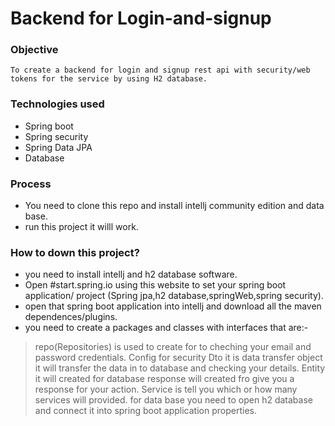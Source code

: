 # Backend for Login-and-signup
### Objective
    To create a backend for login and signup rest api with security/web tokens for the service by using H2 database.
### Technologies used
* Spring boot 
* Spring security
* Spring Data JPA
* Database
 
 ### Process 
 * You  need to clone this repo and install intellj community edition  and data base.
 * run this project it willl work.
 
 ### How to down this project?
 * you need to install intellj and h2 database software.
 * Open #start.spring.io using this website to set  your spring boot application/ project (Spring jpa,h2 database,springWeb,spring security).
 * open that spring boot application into intellj and download all the  maven dependences/plugins.
 * you need to create a packages and classes with interfaces that are:-
  > repo(Repositories) is used to create for to cheching your email and password credentials.
  > Config for security 
  > Dto it is data transfer object it will transfer the data in to database and checking your details.
  > Entity it will created for  database 
  > response will created fro give you a response for your action.
  > Service is tell you which or how many services will provided.
  > for data base you need to open h2 database and connect it into spring boot  application properties.
 
